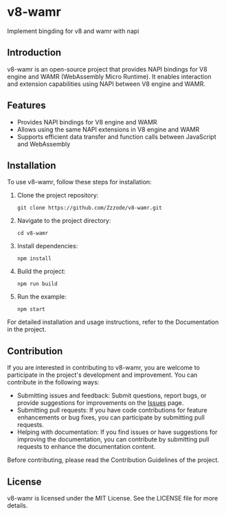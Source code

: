 # v8-wamr

Implement bingding for v8 and wamr with napi

## Introduction

v8-wamr is an open-source project that provides NAPI bindings for V8 engine and WAMR (WebAssembly Micro Runtime). It enables interaction and extension capabilities using NAPI between V8 engine and WAMR.

## Features

- Provides NAPI bindings for V8 engine and WAMR
- Allows using the same NAPI extensions in V8 engine and WAMR
- Supports efficient data transfer and function calls between JavaScript and WebAssembly

## Installation

To use v8-wamr, follow these steps for installation:

1. Clone the project repository:

   ```shell
   git clone https://github.com/Zzzode/v8-wamr.git
   ```

2. Navigate to the project directory:

   ```shell
   cd v8-wamr
   ```

3. Install dependencies:

   ```shell
   npm install
   ```

4. Build the project:

   ```shell
   npm run build
   ```

5. Run the example:

   ```shell
   npm start
   ```

For detailed installation and usage instructions, refer to the Documentation in the project.

## Contribution

If you are interested in contributing to v8-wamr, you are welcome to participate in the project's development and improvement. You can contribute in the following ways:

- Submitting issues and feedback: Submit questions, report bugs, or provide suggestions for improvements on the [Issues](https://github.com/Zzzode/v8-wamr/issues) page.
- Submitting pull requests: If you have code contributions for feature enhancements or bug fixes, you can participate by submitting pull requests.
- Helping with documentation: If you find issues or have suggestions for improving the documentation, you can contribute by submitting pull requests to enhance the documentation content.

Before contributing, please read the Contribution Guidelines of the project.

## License

v8-wamr is licensed under the MIT License. See the LICENSE file for more details.
